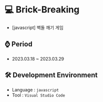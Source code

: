 # 💻 Brick-Breaking
 - [javascript] 벽돌 깨기 게임

## ⌚ Period
  - 2023.03.18 ~ 2023.03.29

## 🛠 Development Environment
  - Language : `javascript` 
  - Tool : `Visual Studio Code`
